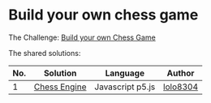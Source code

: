 # Build your own chess game

The Challenge: [Build your own Chess Game](https://codingchallenges.fyi/challenges/challenge-chess)

The shared solutions:

| No. | Solution                                                       | Language | Author                                              |
|-----|----------------------------------------------------------------|----------|-----------------------------------------------------|
| 1   | [Chess Engine](https://github.com/lolo8304/chess-coding-challenge) | Javascript p5.js   | [lolo8304](https://github.com/lolo8304) |


 
